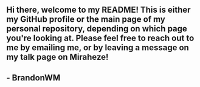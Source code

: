## Hi there, welcome to my README! This is either my GitHub profile or the main page of my personal repository, depending on which page you're looking at. Please feel free to reach out to me by emailing me, or by leaving a message on my talk page on Miraheze!
## - BrandonWM
